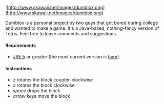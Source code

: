 ![http://www.skawaii.net/images/dumblox.png](http://www.skawaii.net/images/dumblox.png)

Dumblox is a personal project by two guys that got bored during college and wanted to make a game. It's a Java-based, nothing-fancy version of Tetris. Feel free to leave comments and suggestions.

#### **Requirements** ####
  * [JRE 5](http://java.sun.com/javase/downloads/index_jdk5.jsp) or greater (the most current version is [here](http://java.sun.com/javase/downloads/index.jsp)).

#### **Instructions** ####
  * _z_ rotates the block counter-clockwise
  * _x_ rotates the block clockwise
  * _space_ drops the block
  * _arrow keys_ move the block